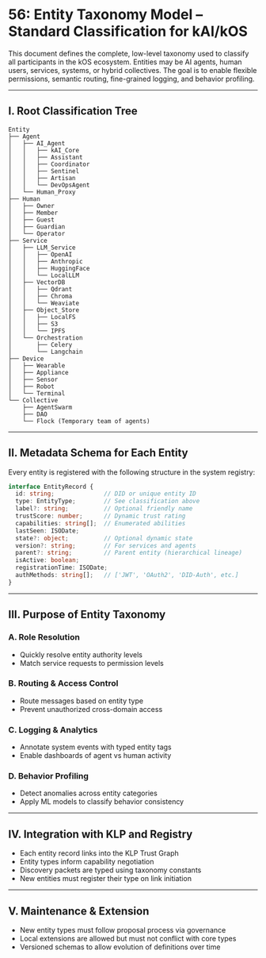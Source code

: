 # 56: Entity Taxonomy Model – Standard Classification for kAI/kOS

This document defines the complete, low-level taxonomy used to classify all participants in the kOS ecosystem. Entities may be AI agents, human users, services, systems, or hybrid collectives. The goal is to enable flexible permissions, semantic routing, fine-grained logging, and behavior profiling.

---

## I. Root Classification Tree

```text
Entity
├── Agent
│   ├── AI_Agent
│   │   ├── kAI_Core
│   │   ├── Assistant
│   │   ├── Coordinator
│   │   ├── Sentinel
│   │   ├── Artisan
│   │   └── DevOpsAgent
│   └── Human_Proxy
├── Human
│   ├── Owner
│   ├── Member
│   ├── Guest
│   ├── Guardian
│   └── Operator
├── Service
│   ├── LLM_Service
│   │   ├── OpenAI
│   │   ├── Anthropic
│   │   ├── HuggingFace
│   │   └── LocalLLM
│   ├── VectorDB
│   │   ├── Qdrant
│   │   ├── Chroma
│   │   └── Weaviate
│   ├── Object_Store
│   │   ├── LocalFS
│   │   ├── S3
│   │   └── IPFS
│   └── Orchestration
│       ├── Celery
│       └── Langchain
├── Device
│   ├── Wearable
│   ├── Appliance
│   ├── Sensor
│   ├── Robot
│   └── Terminal
└── Collective
    ├── AgentSwarm
    ├── DAO
    └── Flock (Temporary team of agents)
```

---

## II. Metadata Schema for Each Entity

Every entity is registered with the following structure in the system registry:

```ts
interface EntityRecord {
  id: string;              // DID or unique entity ID
  type: EntityType;        // See classification above
  label?: string;          // Optional friendly name
  trustScore: number;      // Dynamic trust rating
  capabilities: string[];  // Enumerated abilities
  lastSeen: ISODate;
  state?: object;          // Optional dynamic state
  version?: string;        // For services and agents
  parent?: string;         // Parent entity (hierarchical lineage)
  isActive: boolean;
  registrationTime: ISODate;
  authMethods: string[];   // ['JWT', 'OAuth2', 'DID-Auth', etc.]
}
```

---

## III. Purpose of Entity Taxonomy

### A. Role Resolution
- Quickly resolve entity authority levels
- Match service requests to permission levels

### B. Routing & Access Control
- Route messages based on entity type
- Prevent unauthorized cross-domain access

### C. Logging & Analytics
- Annotate system events with typed entity tags
- Enable dashboards of agent vs human activity

### D. Behavior Profiling
- Detect anomalies across entity categories
- Apply ML models to classify behavior consistency

---

## IV. Integration with KLP and Registry

- Each entity record links into the KLP Trust Graph
- Entity types inform capability negotiation
- Discovery packets are typed using taxonomy constants
- New entities must register their type on link initiation

---

## V. Maintenance & Extension

- New entity types must follow proposal process via governance
- Local extensions are allowed but must not conflict with core types
- Versioned schemas to allow evolution of definitions over time

